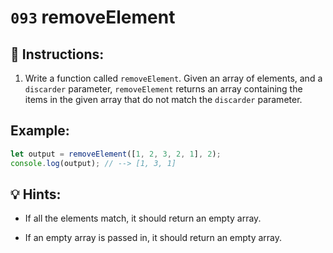# `093` removeElement

## 📝 Instructions:

1. Write a function called `removeElement`. Given an array of elements, and a `discarder` parameter, `removeElement` returns an array containing the items in the given array that do not match the `discarder` parameter.

## Example:

```js
let output = removeElement([1, 2, 3, 2, 1], 2);
console.log(output); // --> [1, 3, 1]
```

## 💡 Hints:

+ If all the elements match, it should return an empty array.

+ If an empty array is passed in, it should return an empty array.
